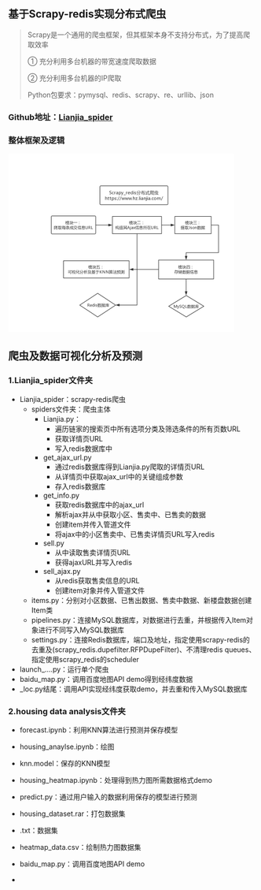 ## 基于Scrapy-redis实现分布式爬虫

> Scrapy是一个通用的爬虫框架，但其框架本身不支持分布式，为了提高爬取效率
>
> ① 充分利用多台机器的带宽速度爬取数据
>
> ② 充分利用多台机器的IP爬取
>
> 
>
> Python包要求：pymysql、redis、scrapy、re、urllib、json



### Github地址：[Lianjia_spider](aaa)



### 整体框架及逻辑

<img src="https://raw.githubusercontent.com/GGGGeorge-gao/Lianjia_spider/master/%E6%B5%81%E7%A8%8B%E5%9B%BE.png" alt="1583298721355" style="zoom:50%;" />

## 爬虫及数据可视化分析及预测

### 1.Lianjia_spider文件夹

- Lianjia_spider：scrapy-redis爬虫
  - spiders文件夹：爬虫主体
    - Lianjia.py：
      - 遍历链家的搜索页中所有选项分类及筛选条件的所有页数URL
      - 获取详情页URL
      - 写入redis数据库中
    - get_ajax_url.py
      - 通过redis数据库得到Lianjia.py爬取的详情页URL
      - 从详情页中获取ajax_url中的关键组成参数
      - 存入redis数据库
    - get_info.py
      - 获取redis数据库中的ajax_url
      - 解析ajax并从中获取小区、售卖中、已售卖的数据
      - 创建item并传入管道文件
      - 将ajax中的小区售卖中、已售卖详情页URL写入redis
    - sell.py
      - 从中读取售卖详情页URL
      - 获得ajaxURL并写入redis
    - sell_ajax.py
      - 从redis获取售卖信息的URL
      - 创建item对象并传入管道文件
  - items.py：分别对小区数据、已售出数据、售卖中数据、新楼盘数据创建Item类
  - pipelines.py：连接MySQL数据库，对数据进行去重，并根据传入Item对象进行不同写入MySQL数据库
  - settings.py：连接Redis数据库，端口及地址，指定使用scrapy-redis的去重及(scrapy_redis.dupefilter.RFPDupeFilter)、不清理redis queues、指定使用scrapy_redis的scheduler
- launch_....py：运行单个爬虫
- baidu_map.py：调用百度地图API demo得到经纬度数据
- _loc.py结尾：调用API实现经纬度获取demo，并去重和传入MySQL数据库

### 2.housing data analysis文件夹

- forecast.ipynb：利用KNN算法进行预测并保存模型
- housing_anaylse.ipynb：绘图
- knn.model：保存的KNN模型
- housing_heatmap.ipynb：处理得到热力图所需数据格式demo
- predict.py：通过用户输入的数据利用保存的模型进行预测
- housing_dataset.rar：打包数据集
- .txt：数据集
- heatmap_data.csv：绘制热力图数据集
- baidu_map.py：调用百度地图API demo

- 









